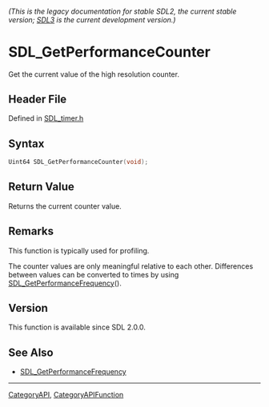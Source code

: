 ###### (This is the legacy documentation for stable SDL2, the current stable version; [SDL3](https://wiki.libsdl.org/SDL3/) is the current development version.)
# SDL_GetPerformanceCounter

Get the current value of the high resolution counter.

## Header File

Defined in [SDL_timer.h](https://github.com/libsdl-org/SDL/blob/SDL2/include/SDL_timer.h)

## Syntax

```c
Uint64 SDL_GetPerformanceCounter(void);

```

## Return Value

Returns the current counter value.

## Remarks

This function is typically used for profiling.

The counter values are only meaningful relative to each other. Differences
between values can be converted to times by using
[SDL_GetPerformanceFrequency](SDL_GetPerformanceFrequency)().

## Version

This function is available since SDL 2.0.0.

## See Also

- [SDL_GetPerformanceFrequency](SDL_GetPerformanceFrequency)

----
[CategoryAPI](CategoryAPI), [CategoryAPIFunction](CategoryAPIFunction)

